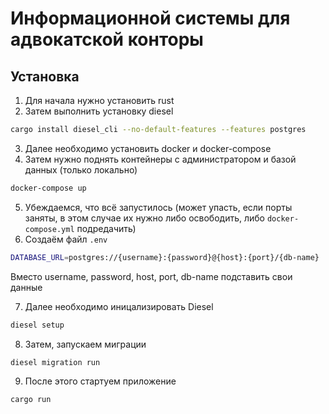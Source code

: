 # Информационной системы для адвокатской конторы

## Установка

1. Для начала нужно установить rust
2. Затем выполнить установку diesel

```sh
cargo install diesel_cli --no-default-features --features postgres
```

3. Далее необходимо установить docker и docker-compose
4. Затем нужно поднять контейнеры с администратором и базой данных (только локально)

```sh
docker-compose up
```

5. Убеждаемся, что всё запустилось (может упасть, если порты заняты, в этом случае их нужно либо освободить, либо `docker-compose.yml` подредачить)
6. Создаём файл `.env`

```sh
DATABASE_URL=postgres://{username}:{password}@{host}:{port}/{db-name}
```

Вместо username, password, host, port, db-name подставить свои данные

7. Далее необходимо иницализировать Diesel

```sh
diesel setup
```

8. Затем, запускаем миграции

```sh
diesel migration run
```

9. После этого стартуем приложение

```sh
cargo run
```
